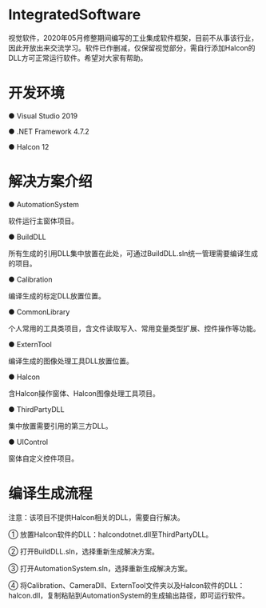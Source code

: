 # IntegratedSoftware
视觉软件，2020年05月修整期间编写的工业集成软件框架，目前不从事该行业，因此开放出来交流学习。软件已作删减，仅保留视觉部分，需自行添加Halcon的DLL方可正常运行软件。希望对大家有帮助。

# 开发环境
● Visual Studio 2019

● .NET Framework 4.7.2

● Halcon 12

# 解决方案介绍

● AutomationSystem

软件运行主窗体项目。

● BuildDLL

所有生成的引用DLL集中放置在此处，可通过BuildDLL.sln统一管理需要编译生成的项目。

● Calibration

编译生成的标定DLL放置位置。

● CommonLibrary

个人常用的工具类项目，含文件读取写入、常用变量类型扩展、控件操作等功能。

● ExternTool

编译生成的图像处理工具DLL放置位置。

● Halcon

含Halcon操作窗体、Halcon图像处理工具项目。

● ThirdPartyDLL

集中放置需要引用的第三方DLL。

● UIControl

窗体自定义控件项目。

# 编译生成流程

注意：该项目不提供Halcon相关的DLL，需要自行解决。

① 放置Halcon软件的DLL：halcondotnet.dll至ThirdPartyDLL。

② 打开BuildDLL.sln，选择重新生成解决方案。

③ 打开AutomationSystem.sln，选择重新生成解决方案。

④ 将Calibration、CameraDll、ExternTool文件夹以及Halcon软件的DLL：halcon.dll，复制粘贴到AutomationSystem的生成输出路径，即可运行软件。
